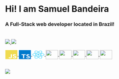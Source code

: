 # Hi! I am Samuel Bandeira 
### A Full-Stack web developer located in Brazil! 
#
<div>
  <a href="https://github.com/Samuel-Bandeira">
  <img height="180em" src="https://github-readme-stats.vercel.app/api?username=samuel-bandeira&show_icons=true&theme=dracula&include_all_commits=true&count_private=true"/>
  <img height="180em" src="https://github-readme-stats.vercel.app/api/top-langs/?username=Samuel-Bandeira&layout=compact&langs_count=7&theme=dracula"/>
</div>
  <div style="display: inline_block"><br>
  <img align="center" height="30" width="40" src="https://raw.githubusercontent.com/devicons/devicon/master/icons/javascript/javascript-plain.svg">
  <img align="center" height="30" width="40" src="https://raw.githubusercontent.com/devicons/devicon/master/icons/typescript/typescript-plain.svg">
  <img align="center" height="30" width="40" src="https://raw.githubusercontent.com/devicons/devicon/master/icons/react/react-original.svg">
  <img align="center" height="30" width="40" src="https://cdn.jsdelivr.net/gh/devicons/devicon/icons/nestjs/nestjs-plain.svg" /> 
  <img align="center" height="30" width="40" src="https://cdn.jsdelivr.net/gh/devicons/devicon/icons/mysql/mysql-original.svg" />
  <img align="center" height="30" width="40" src="https://cdn.jsdelivr.net/gh/devicons/devicon/icons/mongodb/mongodb-original.svg" />
  <img align="center" height="30" width="40" src="https://cdn.jsdelivr.net/gh/devicons/devicon/icons/git/git-original.svg" />
  <img align="center" height="30" width="40" src="https://cdn.jsdelivr.net/gh/devicons/devicon/icons/linux/linux-original.svg" />
</div>
  
 ##
<div> 
  <a href="https://www.linkedin.com/in/samuel-bandeira-19301b1a7/" target="_blank"><img align="center" src="https://www.citypng.com/public/uploads/preview/hd-linkedin-blue-official-logo-png-31623962075ldvmb0gdiz.png" target="_blank" width="100px" style="background-color: white;"></a>
</div>
<br>
